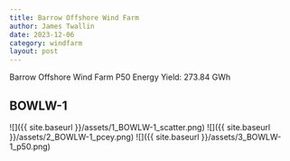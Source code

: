 ```yaml
---
title: Barrow Offshore Wind Farm
author: James Twallin
date: 2023-12-06
category: windfarm
layout: post
---
```

Barrow Offshore Wind Farm P50 Energy Yield: 273.84 GWh

BOWLW-1
-------------
![]({{ site.baseurl }}/assets/1_BOWLW-1_scatter.png)
![]({{ site.baseurl }}/assets/2_BOWLW-1_pcey.png)
![]({{ site.baseurl }}/assets/3_BOWLW-1_p50.png)

